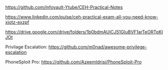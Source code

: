 https://github.com/infovault-Ytube/CEH-Practical-Notes

https://www.linkedin.com/pulse/ceh-practical-exam-all-you-need-know-xiotz-exzpf

https://drive.google.com/drive/folders/1b0bdmAUiCJ51GIuBVF1arTeORTpKlJOt


Privilage Escalation: https://github.com/m0nad/awesome-privilege-escalation

PhoneSploit Pro: https://github.com/AzeemIdrisi/PhoneSploit-Pro
